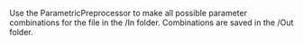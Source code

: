 Use the ParametricPreprocessor to make all possible parameter combinations for the file in the /In folder. Combinations are saved in the /Out folder.
